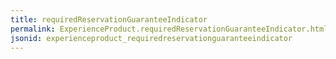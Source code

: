 ```yaml
---
title: requiredReservationGuaranteeIndicator
permalink: ExperienceProduct.requiredReservationGuaranteeIndicator.html
jsonid: experienceproduct_requiredreservationguaranteeindicator
---
```

